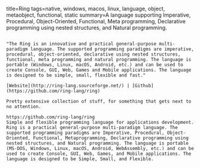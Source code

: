 title=Ring
tags=native, windows, macos, linux, language, object, metaobject, functional, static
summary=A language supporting Imperative, Procedural, Object-Oriented, Functional, Meta programming, Declarative programming using nested structures, and Natural programming.
~~~~~~

"The Ring is an innovative and practical general-purpose multi-paradigm language. The supported programming paradigms are imperative, procedural, object-oriented, declarative using nested structures, functional, meta programming and natural programming. The language is portable (Windows, Linux, macOS, Android, etc.) and can be used to create Console, GUI, Web, Games and Mobile applications. The language is designed to be simple, small, flexible and fast."

[Website](http://ring-lang.sourceforge.net/) | [Github](https://github.com/ring-lang/ring)

Pretty extensive collection of stuff, for something that gets next to no attention.

https://github.com/ring-lang/ring
Simple and flexible programming language for applications development. Ring is a practical general-purpose multi-paradigm language. The supported programming paradigms are Imperative, Procedural, Object-Oriented, Functional, Metaprogramming, Declarative programming using nested structures, and Natural programming. The language is portable (MS-DOS, Windows, Linux, macOS, Android, WebAssembly, etc.) and can be used to create Console, GUI, Web, Games, and Mobile applications. The language is designed to be Simple, Small, and Flexible.
